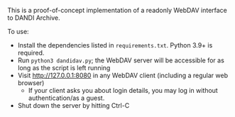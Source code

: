 This is a proof-of-concept implementation of a readonly WebDAV interface to
DANDI Archive.

To use:

- Install the dependencies listed in `requirements.txt`.  Python 3.9+ is
  required.
- Run `python3 dandidav.py`; the WebDAV server will be accessible for as long
  as the script is left running
- Visit http://127.0.0.1:8080 in any WebDAV client (including a regular web
  browser)
    - If your client asks you about login details, you may log in without
      authentication/as a guest.
- Shut down the server by hitting Ctrl-C
